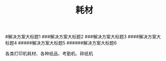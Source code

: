 ﻿---
layout: hardware
title: "耗材"
categories: [hardware]
---

#解决方案大标题1
###解决方案大标题2
###解决方案大标题3
####解决方案大标题4
#####解决方案大标题5
######解决方案大标题6

各类打印机耗材、各种纸品、考勤机、碎纸机
